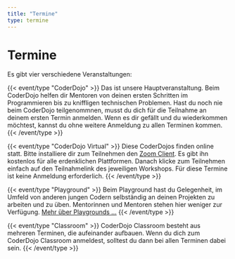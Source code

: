 ```yaml
---
title: "Termine"
type: termine
---
```


# Termine

Es gibt vier verschiedene Veranstaltungen:

{{< event/type "CoderDojo" >}}
Das ist unsere Hauptveranstaltung. Beim CoderDojo helfen dir Mentoren von deinen ersten Schritten im Programmieren bis zu kniffligen technischen Problemen. Hast du noch nie beim CoderDojo teilgenommnen, musst du dich für die Teilnahme an deinem ersten Termin anmelden. Wenn es dir gefällt und du wiederkommen möchtest, kannst du ohne weitere Anmeldung zu allen Terminen kommen.
{{< /event/type >}}

{{< event/type "CoderDojo Virtual" >}}
Diese CoderDojos finden online statt. Bitte installiere dir zum Teilnehmen den [Zoom Client](https://zoom.us/download). Es gibt ihn kostenlos für alle erdenklichen Plattformen. Danach klicke zum Teilnehmen einfach auf den Teilnahmelink des jeweiligen Workshops. Für diese Termine ist keine Anmeldung erforderlich.
{{< /event/type >}}

{{< event/type "Playground" >}}
Beim Playground hast du Gelegenheit, im Umfeld von anderen jungen Codern selbständig an deinen Projekten zu arbeiten und zu üben. Mentorinnen und Mentoren stehen hier weniger zur Verfügung. [Mehr über Playgrounds …](/info/playgrounds)
{{< /event/type >}}

{{< event/type "Classroom" >}}
CoderDojo Classroom besteht aus mehreren Terminen, die aufeinander aufbauen. Wenn du dich zum CoderDojo Classroom anmeldest, solltest du dann bei allen Terminen dabei sein.
{{< /event/type >}}
